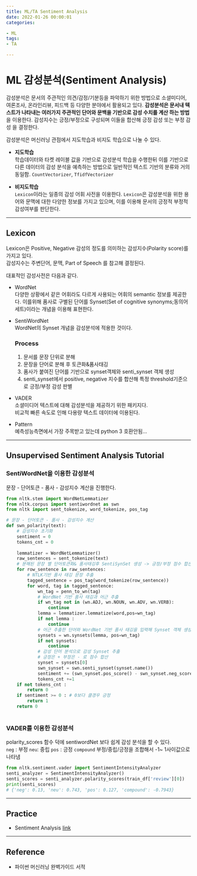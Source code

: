 ```yaml
---
title: ML/TA Sentiment Analysis
date: 2022-01-26 00:00:01
categories:

- ML
tags:
- TA

---
```


# ML 감성분석(Sentiment Analysis)
감성분석은 문서의 주관적인 의견/감정/기분등을 파악하기 위한 방법으로 소셜미디어, 여론조사, 온라인리뷰, 피드백 등 다양한 분야에서 활용되고 있다. **감성분석은 문서내 텍스트가 나타내는 여러가지 주관적인 단어와 문백을 기반으로 감성 수치를 계산 하는 방법**을 이용한다. 감성지수는 긍정/부정으로 구성되며 이들을 합산해 긍정 감성 또는 부정 감성 을 결정한다.

감성분석은 머신러닝 관점에서 지도학습과 비지도 학습으로 나눌 수 있다.
- **지도학습**<Br>학습데이터와 타켓 레이블 값을 기반으로 감성분석 학습을 수행한뒤 이를 기반으로 다른 데이터의 감성 분석을 예측하는 방법으로 일반적인 텍스트 기반의 분류와 거의 동일함. `CountVectorizer`, `TfidfVectorizer`

- **비지도학습**<br>`Lexicon`이라는 일종의 감성 어휘 사전을 이용한다. `Lexicon`은 감성분석을 위한 용어와 문맥에 대한 다양한 정보를 가지고 있으며, 이를 이용해 문서의 긍정적 부정적 감성여부를 판단한다.

---

## Lexicon
Lexicon은 Positive, Negative 감성의 정도를 의미하는 감성지수(Polarity score)를 가지고 있다. <br>감성지수는 주변단어, 문맥, Part of Speech 를 참고해 결정된다. 

대표적인 감성사전은 다음과 같다.
- WordNet<br>다양한 상황에서 같은 어휘라도 다르게 사용되는 어휘의 semantic 정보를 제공한다. 이를위해 품사로 구별된 단어를 Synset(Set of cognitive synonyms;동의어세트)이라는 개념을 이용해 표현한다.

- SentiWordNet <br>WordNet의 Synset 개념을 감성분석에 적용한 것이다.

    ### Process
    1. 문서를 문장 단위로 분해
    2. 문장을 단어로 분해 후 토큰화&품사태깅
    3. 품사가 붙여진 단어를 기반으로 synset객체와 senti_synset 객체 생성
    4.  senti_synset에서 positive, negative 지수를 합산해 특정 threshold기준으로 긍정/부정 감성 판별


- VADER <br> 소셜미디어 텍스트에 대해 감성분석을 제공하기 위한 패키지다.<br>비교적 빠른 속도로 인해 다용량 텍스트 데이터에 이용된다.

- Pattern <br>예측성능측면에서 가장 주목받고 있는데 python 3 호환안됨...

---

## Unsupervised Sentiment Analysis Tutorial
### SentiWordNet을 이용한 감성분석
문장 - 단어토큰 - 품사 - 감성지수 계산을 진행한다. 

```python
from nltk.stem import WordNetLemmatizer
from nltk.corpus import sentiwordnet as swn
from nltk import sent_tokenize, word_tokenize, pos_tag

# 문장 - 단어토큰 - 품사 - 감성지수 계산
def swn_polarity(text):
    # 감성지수 초기화
    sentiment = 0
    tokens_cnt = 0
    
    lemmatizer = WordNetLemmatizer()
    raw_sentences = sent_tokenize(text)
    # 분해된 문장 별 단어토큰화& 품사태깅후 SentiSynSet 생성 -> 긍정/부정 점수 합산
    for row_sentence in raw_sentences:
        # NTLK기반 품사 태깅 문장 추출
        tagged_sentence = pos_tag(word_tokenize(row_sentence))
        for word, tag in tagged_sentence:
            wn_tag = penn_to_wn(tag)
            # WordNet 기반 품사 태깅과 어근 추출
            if wn_tag not in (wn.ADJ, wn.NOUN, wn.ADV, wn.VERB):
                continue
            lemma = lemmatizer.lemmatize(word,pos=wn_tag)
            if not lemma :
                continue
            # 어근 추출한 단어와 WordNet 기반 품사 태깅을 입력해 Synset 객체 생성
            synsets = wn.synsets(lemma, pos=wn_tag)
            if not synsets:
                continue
            # 감성 단어 분석으로 감성 Synset 추출
            # 긍정은 + 부정은 - 로 점수 합산
            synset = synsets[0]
            swn_synset = swn.senti_synset(synset.name())
            sentiment += (swn_synset.pos_score() - swn_synset.neg_score())
            tokens_cnt +=1
    if not tokens_cnt :
        return 0 
    if sentiment >= 0 : # 0보다 클경우 긍정 
        return 1
    return 0
    
```

### VADER를 이용한 감성분석
polarity_scores 함수 덕에 sentiwordNet 보다 쉽게 감성 분석을 할 수 있다. <br> `neg` : 부정 `neu`: 중립 `pos` : 긍정 `compound` 부정/중립/긍정을 조합해서 -1~ 1사이값으로 나타냄

```python
from nltk.sentiment.vader import SentimentIntensityAnalyzer
senti_analyzer = SentimentIntensityAnalyzer()
senti_scores = senti_analyzer.polarity_scores(train_df['review'][0])
print(senti_scores)
# {'neg': 0.13, 'neu': 0.743, 'pos': 0.127, 'compound': -0.7943}

```

---
##  Practice

- Sentiment Analysis [link](https://github.com/ominiv/Practice_ML/blob/master/Practice/sentiment-analysis-unsupervised-and-supervised.ipynb)

-----

## Reference

- 파이썬 머신러닝 완벽가이드 서적

